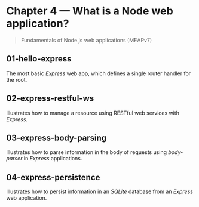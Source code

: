 # Chapter 4 &mdash; What is a Node web application?
>  Fundamentals of Node.js web applications (MEAPv7)

## 01-hello-express
The most basic *Express* web app, which defines a single router handler for the root.

## 02-express-restful-ws
Illustrates how to manage a resource using RESTful web services with *Express*.

## 03-express-body-parsing
Illustrates how to parse information in the body of requests using *body-parser* in *Express* applications.

## 04-express-persistence
Illustrates how to persist information in an *SQLite* database from an *Express* web application.

